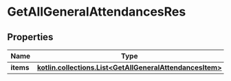 
# GetAllGeneralAttendancesRes

## Properties
| Name | Type | Description | Notes |
| ------------ | ------------- | ------------- | ------------- |
| **items** | [**kotlin.collections.List&lt;GetAllGeneralAttendancesItem&gt;**](GetAllGeneralAttendancesItem.md) |  |  |



